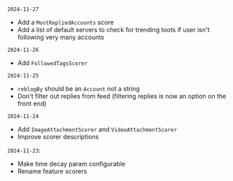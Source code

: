 `2024-11-27`
* Add a `MostRepliedAccounts` score
* Add a list of default servers to check for trending toots if user isn't following very many accounts

`2024-11-26`
* Add `FollowedTagsScorer`

`2024-11-25`
* `reblogBy` should be an `Account` not a string
* Don't filter out replies from feed (filtering replies is now an option on the front end)

`2024-11-24`
* Add `ImageAttachmentScorer` and `VideoAttachmentScorer`
* Improve scorer descriptions

`2024-11-23`:
* Make time decay param configurable
* Rename feature scorers
